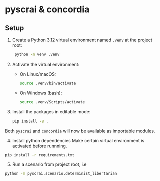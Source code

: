 # pyscrai & concordia

## Setup

1. Create a Python 3.12 virtual environment named `.venv` at the project root:
   ```bash
    python -m venv .venv
   ```

2. Activate the virtual environment:
   - On Linux/macOS:
     ```bash
     source .venv/bin/activate
     ```
   - On Windows (bash):
     ```bash
     source .venv/Scripts/activate
     ```

3. Install the packages in editable mode:
   ```bash
   pip install -e .
   ```

Both `pyscrai` and `concordia` will now be available as importable modules.

4. Install python dependencies Make certain virtual environment is activated before runnning.
```bash
pip install -r requirements.txt
```

5. Run a scenario from project root, i.e 
``` bash
python -m pyscrai.scenario.determinist_libertarian 
```
